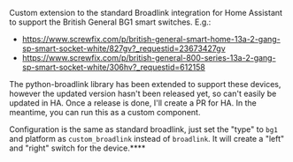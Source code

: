 Custom extension to the standard Broadlink integration for Home Assistant to support the British General BG1 smart switches. E.g.:
- https://www.screwfix.com/p/british-general-smart-home-13a-2-gang-sp-smart-socket-white/827gv?_requestid=23673427gv
- https://www.screwfix.com/p/british-general-800-series-13a-2-gang-sp-smart-socket-white/306hv?_requestid=612158

The python-broadlink library has been extended to support these devices, however the updated version hasn't been released yet, so can't easily be updated in HA. Once a release is done, I'll create a PR for HA. In the meantime, you can run this as a custom component.

Configuration is the same as standard broadlink, just set the "type" to `bg1` and platform as `custom_broadlink` instead of `broadlink`. It will create a "left" and "right" switch for the device.****

